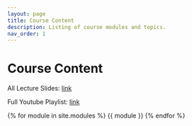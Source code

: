 ```yaml
---
layout: page
title: Course Content
description: Listing of course modules and topics.
nav_order: 1
---
```


# Course Content

All Lecture Slides: [link](https://drive.google.com/drive/u/0/folders/1cLsgt4L85JW1wXWJbJDoJZF_fKI113zT)

Full Youtube Playlist: [link](https://youtube.com/playlist?list=PLxh50khjoL6FZ2KtqzdZWx4vBBc5bOW7G&si=Y9vKc7AEUkk3-OTb)

{% for module in site.modules %}
{{ module }}
{% endfor %}
